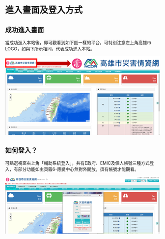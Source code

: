 # 進入畫面及登入方式

## 成功進入畫面

當成功進入本站後，即可觀看到如下圖一樣的平台，可特別注意左上角高雄市LOGO，如與下所示相同，代表成功進入本站。

![平台進入成功畫面](../assets/1568201176295.png)

## **如何登入？**

可點選視窗右上角「輔助系統登入」，共有E政府、EMIC及個人帳號三種方式登入，有部分功能如主頁籤6-應變中心無對外開放，須有帳號才能觀看。

![登入畫面](../assets/1568201581726.png)

